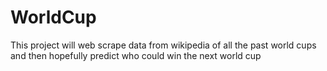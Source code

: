 # WorldCup
This project will web scrape data from wikipedia of all the past world cups and then hopefully predict who could win the next world cup
